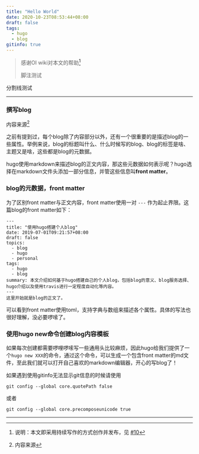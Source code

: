 ```yaml
---
title: "Hello World"
date: 2020-10-23T08:53:44+08:00
draft: false
tags:
  - hugo
  - blog
gitinfo: true
---
```


> 感谢OI wiki对本文的帮助[^1] 
>
> 脚注测试

分割线测试

---

### **撰写blog**

内容来源[^2]

之前有提到过，每个blog除了内容部分以外，还有一个很重要的是描述blog的一些属性。举例来说，blog的标题叫什么、什么时候写的blog、blog的标签是啥、主题又是啥，这些都是blog的元数据。

hugo使用markdown来描述blog的正文内容，那这些元数据如何表示呢？hugo选择在markdown文件头添加一部分信息，并管这些信息叫**front matter**。

### **blog的元数据，front matter**

为了区别front matter与正文内容，front matter使用一对 `---` 作为起止界限。这篇blog的front matter如下：

```
---
title: "使用hugo搭建个人blog"
date: 2019-07-01T09:21:57+08:00
draft: false
topics:
  - blog
  - hugo
  - personal
tags:
  - hugo
  - blog
summary: 本文介绍如何基于hugo搭建自己的个人blog，包括blog的意义、blog服务选择、hugo介绍以及使用travis进行一定程度自动化等内容。
---
这里开始就是blog的正文了。
```

可以看到front matter使用toml，支持字典与数组来描述各个属性。具体的写法也很好理解，没必要啰嗦了。

### 使用hugo new命令创建blog内容模板

如果每次创建都需要啰哩啰嗦写一些通用头比较麻烦，因此hugo给我们提供了一个`hugo new XXX`的命令，通过这个命令，可以生成一个包含front matter的md文件，至此我们就可以打开自己喜欢的markdown编辑器，开心的写blog了！

如果遇到使用gitinfo无法显示git信息的时候请使用

```
git config --global core.quotePath false
```

或者

```
git config --global core.precomposeunicode true
```

---

[^1]: 说明：本文即采用持续写作的方式创作并发布，见 [#10](https://github.com/reuixiy/io-oi.me/issues/10)
[^2]:内容来源

